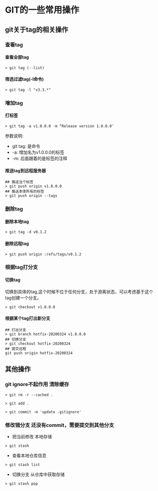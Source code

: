 # GIT的一些常用操作
## git关于tag的相关操作
### 查看tag
#### 查看全部tag
```
> git tag (--list)
```
#### 筛选过滤tag(-l命令)
```
> git tag -l "v3.3.*"
```

### 增加tag
#### 打标签
```
> git tag -a v1.0.0.0 -m “Release version 1.0.0.0″
```
参数说明:
- git tag: 是命令
- -a: 增加名为v1.0.0.0的标签
- -m: 后面跟着的是标签的注释

#### 推送tag到远程服务器
```
## 推送当个标签
> git push origin v1.0.0.0
## 推送本体所有的标签
> git push origin --tags
```

### 删除tag
#### 删除本地tag
```
> git tag -d v0.1.2 
```
#### 删除远程tag
```
> git push origin :refs/tags/v0.1.2
```

### 根据tag打分支
#### 切换tag
切换到具体的tag,这个时候不位于任何分支，处于游离状态，可以考虑基于这个tag创建一个分支。
```
> git checkout v1.0.0.0
```
#### 根据某个tag打出新分支
```
## 打出分支
> git branch hotfix-20200324 v1.0.0.0
## 切换分支
> git checkout hotfix-20200324
## 提交远程
git push origin hotfix-20200324
```


## 其他操作
### git ignore不起作用  清除缓存
```
> git rm -r --cached .
```
```
> git add .
```
```
> git commit -m 'update .gitignore'
```

### 修改错分支 还没有commit，需要提交到其他分支
- 把当前修改 本地存储
```
> git stash
```
- 查看本地仓库信息
```
> git stash list
```
- 切换分支 从仓库中获取存储
```
> git stash pop
```
